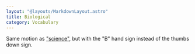 ```yaml
---
layout: "@layouts/MarkdownLayout.astro"
title: Biological
category: Vocabulary
---
```


Same motion as ["science"](./science),
but with the "B" hand sign instead of the thumbs down sign.
